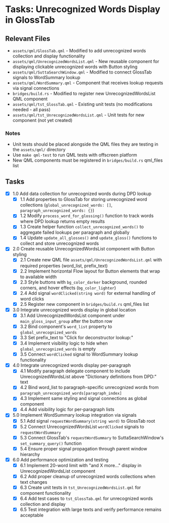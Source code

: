 # Tasks: Unrecognized Words Display in GlossTab

## Relevant Files

- `assets/qml/GlossTab.qml` - Modified to add unrecognized words collection and display functionality
- `assets/qml/UnrecognizedWordsList.qml` - New reusable component for displaying clickable unrecognized words with Button styling
- `assets/qml/SuttaSearchWindow.qml` - Modified to connect GlossTab signals to WordSummary lookup
- `assets/qml/WordSummary.qml` - Component that receives lookup requests via signal connections
- `bridges/build.rs` - Modified to register new UnrecognizedWordsList QML component
- `assets/qml/tst_GlossTab.qml` - Existing unit tests (no modifications needed - all pass)
- `assets/qml/tst_UnrecognizedWordsList.qml` - Unit tests for new component (not yet created)

### Notes

- Unit tests should be placed alongside the QML files they are testing in the `assets/qml/` directory
- Use `make qml-test` to run QML tests with offscreen platform
- New QML components must be registered in `bridges/build.rs` qml_files list

## Tasks

- [x] 1.0 Add data collection for unrecognized words during DPD lookup
  - [x] 1.1 Add properties to GlossTab for storing unrecognized word collections (`global_unrecognized_words: []`, `paragraph_unrecognized_words: {}`)
  - [x] 1.2 Modify `process_word_for_glossing()` function to track words where DPD lookup returns empty results
  - [x] 1.3 Create helper function `collect_unrecognized_words()` to aggregate failed lookups per paragraph and globally
  - [x] 1.4 Update `update_all_glosses()` and `update_gloss()` functions to collect and store unrecognized words
- [x] 2.0 Create reusable UnrecognizedWordsList component with Button styling  
  - [x] 2.1 Create new QML file `assets/qml/UnrecognizedWordsList.qml` with required properties (word_list, prefix_text)
  - [x] 2.2 Implement horizontal Flow layout for Button elements that wrap to available width
  - [x] 2.3 Style buttons with `bg_color_darker` background, rounded corners, and hover effects (`bg_color_lighter`)
  - [x] 2.4 Add signal `wordClicked(string word)` for external handling of word clicks
  - [x] 2.5 Register new component in `bridges/build.rs` qml_files list
- [x] 3.0 Integrate unrecognized words display in global location
  - [x] 3.1 Add UnrecognizedWordsList component under `main_gloss_input_group` after the button row
  - [x] 3.2 Bind component's `word_list` property to `global_unrecognized_words`
  - [x] 3.3 Set prefix_text to "Click for deconstructor lookup:"
  - [x] 3.4 Implement visibility logic to hide when `global_unrecognized_words` is empty
  - [x] 3.5 Connect `wordClicked` signal to WordSummary lookup functionality
- [x] 4.0 Integrate unrecognized words display per-paragraph
  - [x] 4.1 Modify paragraph delegate component to include UnrecognizedWordsList above "Dictionary definitions from DPD:" text
  - [x] 4.2 Bind word_list to paragraph-specific unrecognized words from `paragraph_unrecognized_words[paragraph_index]`
  - [x] 4.3 Implement same styling and signal connections as global component
  - [x] 4.4 Add visibility logic for per-paragraph lists
- [x] 5.0 Implement WordSummary lookup integration via signals
  - [x] 5.1 Add signal `requestWordSummary(string word)` to GlossTab root
  - [x] 5.2 Connect UnrecognizedWordsList `wordClicked` signals to `requestWordSummary`
  - [x] 5.3 Connect GlossTab's `requestWordSummary` to SuttaSearchWindow's `set_summary_query()` function
  - [x] 5.4 Ensure proper signal propagation through parent window hierarchy
- [x] 6.0 Add performance optimization and testing
  - [x] 6.1 Implement 20-word limit with "and X more..." display in UnrecognizedWordsList component
  - [x] 6.2 Add proper cleanup of unrecognized words collections when text changes
  - [x] 6.3 Create unit tests in `tst_UnrecognizedWordsList.qml` for component functionality
  - [x] 6.4 Add test cases to `tst_GlossTab.qml` for unrecognized words collection and display
  - [x] 6.5 Test integration with large texts and verify performance remains acceptable
